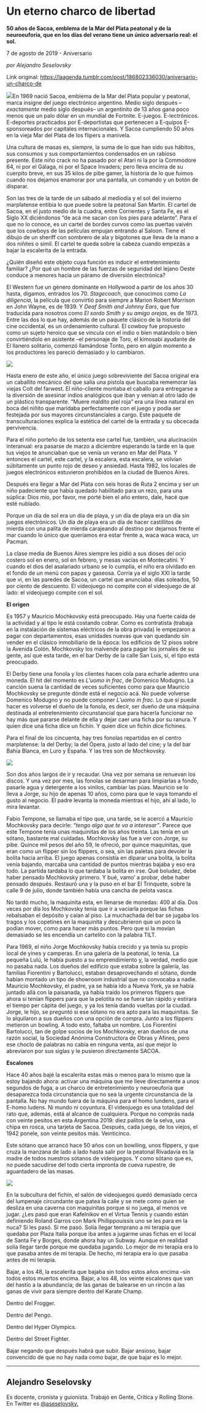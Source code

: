# Un eterno charco de libertad

**50 años de Sacoa, emblema de la Mar del Plata peatonal y de la neuroeuforia, que en los días del verano tiene un único adversario real: el sol.**

7 de agosto de 2019 - Aniversario

_por Alejandro Seselovsky_

Link original: https://laagenda.tumblr.com/post/186802336030/aniversario-un-charco-de

![](https://64.media.tumblr.com/7f72c641ed757f2fdb3faca65fd93b25/a4a84b7760815713-80/s500x750/c0015086b82237350c53b20ff33aa0181d135a0f.jpg)En
1969 nació Sacoa, emblema de la Mar del Plata popular y peatonal,
marca insigne del juego electrónico argentino. Medio siglo después –*exactamente* medio siglo después– un argentinito de 13 años gana
poco menos que un palo dólar en un mundial de Fortnite. E-juegos.
E-lectrónicos. E-deportes practicados por E-deportistas que
pertenecen a E-quipos E-sponsoreados por capitales internacionales. Y
Sacoa cumpliendo 50 años en la vieja Mar del Plata de los flipers a
manivela. 


Una
cultura de masas es, siempre, la suma de lo que han sido sus hábitos,
sus consumos y sus comportamientos condensados en un rabioso
presente. Este niño crack no ha pasado por el Atari ni la por la
Commodore 64, ni por el Gálaga, ni por el Space Invaders; pero lleva
encima de su cuerpito breve, en sus 35 kilos de pibe gamer, la
historia de lo que fuimos cuando nos dejamos enamorar por una
pantalla, un comando y un botón de disparar.

Son
las tres de la tarde de un sábado al mediodía y el sol del invierno
marplatense entibia lo que puede sobre la peatonal San Martín. El
cartel de Sacoa, en el justo medio de la cuadra, entre Corrientes y
Santa Fe, es el Siglo XX diciéndonos “de acá me sacan con los
pies para adelante”. Para el que no lo conoce, es un cartel de
bordes curvos como las puertas vaivén que los cowboys de las
películas empujan entrando al Saloon. Tiene el dibujo de un sheriff
con sombrero de ala y bigotones que lleva de la mano a dos niñites o
símil. El cartel te queda sobre la cabeza cuando empezás a bajar la
escalerita de la entrada.

¿Quién
diseñó este objeto cuya función es inducir el entretenimiento
familiar? ¿Por qué un hombre de las fuerzas de seguridad del lejano
Oeste conduce a menores hacia un páramo de diversión electrónica? 


El
Western fue un género dominante en Hollywood a partir de los años
30 hasta, digamos, entrados los 70. *Stagecoach*,
que conocimos como *La diligencia*,
la película que convirtió para siempre a Marion Robert Morrison en
John Wayne, es de 1939. Y *Deaf Smith and
Johnny Ears*, que fue traducida para
nosotros como *El sordo Smith y su amigo
orejas*, es de 1973. Entre las dos lo
que hay, además de un paquete clásico de la historia del cine
occidental, es un ordenamiento cultural. El cowboy fue propuesto como
un sujeto heroico que se vincula con el indio o bien matándolo o
bien convirtiéndolo en asistente –el personaje de Toro, el kimosabi
ayudante de El llanero solitario, comenzó llamándose Tonto, pero en
algún momento a los productores les pareció demasiado y lo
cambiaron.

![](https://64.media.tumblr.com/ee04a7f99e487bf5191acfd2b3c52879/a4a84b7760815713-9e/s500x750/170ed0ae74b15583838c9f451506ced257b496c2.jpg)

Hasta
enero de este año, el único juego sobreviviente del Sacoa original
era un caballito mecánico del que salía una pistola que buscaba
rememorar las viejas Colt del farwest. El niño-cliente montaba el
caballo para entregarse a la diversión de asesinar indios analógicos
que iban y venían al otro lado de un plástico transparente. “Muere
maldito piel roja” era una línea natural en boca del niñito que
maridaba perfectamente con el juego y podía ser festejada por sus
mayores circunstanciales a cargo. Este paquete de transculturaciones
explica la estética del cartel de la entrada y su obcecada
pervivencia.

Para
el niño porteño de los setenta ese cartel fue, también, una
alucinación interanual: era pasarse de marzo a diciembre esperando
la tarde en la que tus viejos te anunciaban que se venía un verano
en Mar del Plata. Y entonces el cartel, este cartel, y la escalera,
esta escalera, se volvían súbitamente un punto rojo de deseo y
ansiedad. Hasta 1982, los locales de juegos electrónicos estuvieron
prohibidos en la ciudad de Buenos Aires.

Después
era llegar a Mar del Plata con seis horas de Ruta 2 encima y ser un
niño padeciente que había quedado habilitado para un rezo, para una
súplica: Dios mío, por favor, me porté bien el año entero, dale,
hacé que esté nublado.

Porque
un día de sol era un día de playa, y un día de playa era un día
sin juegos electrónicos. Un día de playa era un día de hacer
castillitos de mierda con una palita de mierda carajeando al destino
por dejarnos frente el mar cuando lo único que queríamos era estar
frente a, waca waca waca, un Pacman.

La
clase media de Buenos Aires siempre les pidió a sus dioses del ocio
costero sol en enero, sol en febrero, y mesas vacías en Montecatini.
Y cuando el dios del asalariado urbano se lo cumplía, el niño era
olvidado en el fondo de un menú con papas y gaseosa. Corría ya el
siglo XXI la tarde que vi, en las paredes de Sacoa, un cartel que
anunciaba: días soleados, 50 por ciento de descuento. El videojuego
no compite con el videojuego de al lado: el videojuego compite con el
sol.

**El
origen**

Es
1957 y Mauricio Mochkovsky está preocupado. Hay una fuerte caída de
la actividad y al tipo le está costando cobrar. Como es contratista
(trabaja en la instalación de sistemas eléctricos de la obra
privada) le empezaron a pagar con departamentos, esas unidades nuevas
que van quedando sin vender en el clásico inmobiliario de la época:
los edificios de 12 pisos sobre la Avenida Colón. Mochkovsky los
malvende para pagar los jornales de su gente, así que esta tarde, en
el bar Derby de la calle San Luis, sí, el tipo está preocupado.

El
Derby tiene una fonola y los clientes hacen cola para echarle adentro
una moneda. El hit del momento es *L’uomo
in frac*, de Domenico Modugno. La
canción suena la cantidad de veces suficientes como para que
Mauricio Mochkovsky se pregunte dónde está el negocio acá. No
puede volverse Domenico Modugno y no puede componer *L’uomo
in frac*. Lo que sí puede hacer es
volverse el dueño de la fonola, es decir, ser dueño de una máquina
destinada al entretenimiento circunstancial que para hacerla
funcionar no hay más que pararse delante de ella y dejar caer una
ficha por su ranura. Y quien dice una ficha dice un fichín. Y quien
dice un fichín dice fichines.

Para
el final de los cincuenta, hay tres fonolas repartidas en el centro
marplatense: la del Derby; la del Ópera, justo al lado del cine; y
la del bar Bahía Blanca, en Luro y España. Y las tres son de
Mochkovsky.

![](https://64.media.tumblr.com/ec66c9af27784d8956d3b03bc9711af6/a4a84b7760815713-8a/s500x750/be2daed6d57a43dc7f29d65c635efc4de68580ba.jpg)

Son
dos años largos de ir y recaudar. Una vez por semana se renuevan los
discos. Y una vez por mes, las fonolas se desarman para limpiarlas a
fondo, pasarle agua y detergente a los vinilos, cambiar las púas.
Mauricio se lo lleva a Jorge, su hijo de apenas 10 años, como para
que le vaya tomando el gusto al negocio. El padre levanta la moneda
mientras el hijo, ahí al lado, lo mira levantar. 


Fabio
Tempone, se llamaba el tipo que, una tarde, se le acercó a Mauricio
Mochkovsky para decirle: *“tengo algo
que te va a interesar”*. Parece que
este Tempone tenía unas maquinitas de los años treinta. Las tenía
en un sótano, bastante mal cuidadas. Mochkovsky las fue a ver con
Jorge, su pibe. Quince mil pesos del año 59, le ofreció, por quince
maquinitas, que eran como un flipper sin los flippers, o sea, sin las
paletas para devoler la bolita hacia arriba. El juego apenas
consistía en diparar una bolita, la bolita venía bajando, marcaba
una cantidad de puntos mientras bajaba y eso era todo. La partida
tardaba lo que tardaba la bolita en irse. Qué boludez, debe haber
pensado Mochkovsky primero. Y bué, vamo’ a probar, debe haber
pensado después. Restauró una y la puso en el bar El Trinquete,
sobre la calle 9 de julio, donde también había una cancha de pelota
vasca. 


No
tardó mucho, la maquinita esta, en llenarse de monedas: 400 al día.
 Dos veces por día los Mochkovsky tenía que ir a vaciarla porque
las fichas rebalsaban el depósito y caían al piso. La muchachada
del bar se jugaba los tragos y los copetines en la maquinita y
descubrieron que un poco la podían mover, como para hacer más
puntos. Pero que si la movían demasiado se les encendía un
cartelito con la palabra TILT. 


Para
1969, el niño Jorge Mochkovsky había crecido y ya tenía su propio
local de yines y camperas. En una galería de la peatonal, lo tenía.
La pequeña Lulú, le había puesto a su emprendimiento y, la verdad,
medio que no pasaba nada.  Los dueños del edificio que estaba sobre
la galería, las familias Fiorentini y Bartolucci, estaban
desaprovechando el sótano, donde habían montado un tipo de showroom
industrial que no convocaba a nadie. Mauricio Mochkovsky, el padre,
ya se había ido a Nueva York, ya se había juntado allá con la
paisanada, ya había traído los primeros flippers que ahora sí
tenían flippers para que la pelotita no se fuera tan rápido y
estirara el tiempo per cápita del juego, y ya los tenía dando
vueltas por la ciudad. Jorge, le hijo, se preguntó si ese sótano no
era apto para las maquinitas. Se lo alquilaron a sus dueños con una
opción de compra. Junto a los flippers metieron un bowling. A todo
esto, faltaba un nombre. Los Fiorentini Bartolucci, tan de golpe
socios de los Mochkovsky, eran dueños de una razón social, la
Sociedad Anónima Constructora de Obras y Afines, pero ese choclo de
palabras  no cabía en ninguna venta, así que mejor lo abreviaron
por sus siglas y le pusieron directamente SACOA.

**Escalones**

Hace
40 años bajé la escalerita estas más o menos para lo mismo que la
estoy bajando ahora: activar una máquina que me lleve directamente a
unos segundos de fuga, a un charco de entretenimiento y neuroeuforia
que desaparezca toda circunstancia que no sea la urgente
circunstancia de la pantalla. No hay mundo fuera de la máquina para
el homo lundens, para el E-homo ludens. Ni mundo ni coyuntura. El
videojuego es una totalidad del rato que, además, está al alcance
de cualquiera. Porque no comprás nada con veinte pesitos en esta
Argentina 2019: diez palitos de la selva, una chipa en rosca, una
tarjeta de Sacoa. Después, cada juego, de los viejos, el 1942
ponele, son veinte pesitos más. Veinticinco. 


Este
sótano que arrancó hace 50 años con un bowlling, unos flippers, y
que cruza la manzana de lado a lado hasta salir por la peatonal
Rivadavia es la madre de todos nuestros sótanos de videojuegos. Y
como sótano que es, no puede sacudirse del todo cierta impronta de
cueva rupestre, de aguantadero de las masas. 


![](https://64.media.tumblr.com/c58c4257fb200f13a7addb19b49449f9/a4a84b7760815713-61/s500x750/b0673afa91188c6d2e1f2a91459bd9a51cf02a09.jpg)

En
la subcultura del fichín, el salón de videojuegos quedó demasiado
cerca del lumpenaje circundante que patea la calle y se mete como
quien se desliza en una caverna con maquinitas porque si no juega, al
menos ve jugar. ¿Les pasó que eran Kafelnikov en el Virtua Tennis y
cuando están definiendo Roland Garros con Mark Phillippouissis uno
se les para en la nuca? Sí les pasó. Sí me pasó. Solía llegar
temprano a mi terapia que quedaba por Plaza Italia porque iba antes a
jugarme unas fichas en el local de Santa Fe y Borges, donde ahora hay
un Subway. Aunque en realidad solía llegar tarde porque me quedaba
jugando. Lo mejor de mi terapia era lo que pasaba antes de mi
terapia. De hecho, mi terapia era lo que pasaba antes de mi terapia.

Bajar,
a los 48, la escalerita que bajaba sin todos estos años encima –sin
todos estos muertos encima. Bajar, a los 48, los veinte escalones que
van del hastío a la abundancia; de las ganas de balearse en un
rincón a las ganas de vivir para siempre dentro del Karate Champ.

Dentro
del Frogger. 


Dentro
del Pengo. 



Dentro del Hyper Olympics. 


Dentro del Street
Fighter.

Bajar
negando que después habrá que subir. Bajar ansioso, bajar
convencido de que no hay nada como bajar, de que bajar es lo mejor. 




---

 Alejandro Seselovsky
---------------------

 Es docente, cronista y guionista. Trabajó en Gente, Crítica y Rolling Stone. En Twitter es [@aseselovsky.](https://twitter.com/aseselovsky) 


